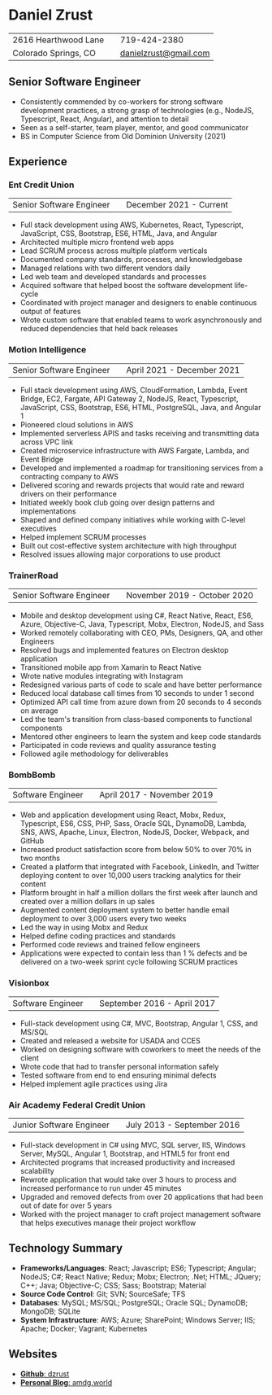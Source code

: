 # Daniel Zrust

|                      |     |                       |
| -------------------- | --- | --------------------- |
| 2616 Hearthwood Lane |     | 719-424-2380          |
| Colorado Springs, CO |     | danielzrust@gmail.com |

## Senior Software Engineer

-   Consistently commended by co-workers for strong software development practices, a strong grasp of technologies (e.g., NodeJS, Typescript, React, Angular), and attention to detail
-   Seen as a self-starter, team player, mentor, and good communicator
-   BS in Computer Science from Old Dominion University (2021)

## Experience

### Ent Credit Union

|                          |     |                         |
| ------------------------ | --- | ----------------------- |
| Senior Software Engineer |     | December 2021 - Current |

-   Full stack development using AWS, Kubernetes, React, Typescript, JavaScript, CSS, Bootstrap, ES6, HTML, Java, and Angular
-   Architected multiple micro frontend web apps
-   Lead SCRUM process across multiple platform verticals
-   Documented company standards, processes, and knowledgebase
-   Managed relations with two different vendors daily
-   Led web team and developed standards and processes
-   Acquired software that helped boost the software development life-cycle
-   Coordinated with project manager and designers to enable continuous output of features
-   Wrote custom software that enabled teams to work asynchronously and reduced dependencies that held back releases

### Motion Intelligence

|                          |     |                            |
| ------------------------ | --- | -------------------------- |
| Senior Software Engineer |     | April 2021 - December 2021 |

-   Full stack development using AWS, CloudFormation, Lambda, Event Bridge, EC2, Fargate, API Gateway
    2, NodeJS, React, Typescript, JavaScript, CSS, Bootstrap, ES6, HTML, PostgreSQL, Java, and Angular 1
-   Pioneered cloud solutions in AWS
-   Implemented serverless APIS and tasks receiving and transmitting data across VPC link
-   Created microservice infrastructure with AWS Fargate, Lambda, and Event Bridge
-   Developed and implemented a roadmap for transitioning services from a contracting company to AWS
-   Delivered scoring and rewards projects that would rate and reward drivers on their performance
-   Initiated weekly book club going over design patterns and implementations
-   Shaped and defined company initiatives while working with C-level executives
-   Helped implement SCRUM processes
-   Built out cost-effective system architecture with high throughput
-   Resolved issues allowing major corporations to use product

### TrainerRoad

|                          |     |                            |
| ------------------------ | --- | -------------------------- |
| Senior Software Engineer |     | November 2019 - October 2020 |

-   Mobile and desktop development using C#, React Native, React, ES6, Azure, Objective-C, Java,
    Typescript, Mobx, Electron, NodeJS, and Sass
-   Worked remotely collaborating with CEO, PMs, Designers, QA, and other Engineers
-   Resolved bugs and implemented features on Electron desktop application
-   Transitioned mobile app from Xamarin to React Native
-   Wrote native modules integrating with Instagram
-   Redesigned various parts of code to scale and have better performance
-   Reduced local database call times from 10 seconds to under 1 second
-   Optimized API call time from azure down from 20 seconds to 4 seconds on average
-   Led the team's transition from class-based components to functional components
-   Mentored other engineers to learn the system and keep code standards
-   Participated in code reviews and quality assurance testing
-   Followed agile methodology for deliverables

### BombBomb

|                   |     |                            |
| ----------------- | --- | -------------------------- |
| Software Engineer |     | April 2017 - November 2019 |

-   Web and application development using React, Mobx, Redux, Typescript, ES6, CSS, PHP, Sass, Oracle
    SQL, DynamoDB, Lambda, SNS, AWS, Apache, Linux, Electron, NodeJS, Docker, Webpack, and GitHub
-   Increased product satisfaction score from below 50% to over 70% in two months
-   Created a platform that integrated with Facebook, LinkedIn, and Twitter deploying content to over
    10,000 users tracking analytics for their content
-   Platform brought in half a million dollars the first week after launch and created over a million dollars
    in up sales
-   Augmented content deployment system to better handle email deployment to over 3,000 users every
    two weeks
-   Led the way in using Mobx and Redux
-   Helped define coding practices and standards
-   Performed code reviews and trained fellow engineers
-   Applications were expected to contain less than 1 % defects and be delivered on a two-week sprint
    cycle following SCRUM practices

### Visionbox

|                   |     |                            |
| ----------------- | --- | -------------------------- |
| Software Engineer |     | September 2016 - April 2017 |

-   Full-stack development using C#, MVC, Bootstrap, Angular 1, CSS, and MS/SQL
-   Created and released a website for USADA and CCES
-   Worked on designing software with coworkers to meet the needs of the client
-   Wrote code that had to transfer personal information safely
-   Tested software from end to end ensuring minimal defects
-   Helped implement agile practices using Jira

### Air Academy Federal Credit Union

|                          |     |                            |
| ------------------------ | --- | -------------------------- |
| Junior Software Engineer |     | July 2013 - September 2016 |

-   Full-stack development in C# using MVC, SQL server, IIS, Windows Server, MySQL, Angular 1, Bootstrap,
    and HTML5 for front end
-   Architected programs that increased productivity and increased scalability
-   Rewrote application that would take over 3 hours to process and increased performance to run under 45 minutes
-   Upgraded and removed defects from over 20 applications that had been out of date for over 5 years
-   Worked with the project manager to craft project management software that helps executives manage
    their project workflow

## Technology Summary

-   **Frameworks/Languages**: React; Javascript; ES6; Typescript; Angular; NodeJS; C#; React Native; Redux;
    Mobx; Electron; .Net; HTML; JQuery; C++; Java; Objective-C; CSS; Sass; Bootstrap; Material
-   **Source Code Control**: Git; SVN; SourceSafe; TFS
-   **Databases**: MySQL; MS/SQL; PostgreSQL; Oracle SQL; DynamoDB; MongoDB; SQLite
-   **System Infrastructure**: AWS; Azure; SharePoint; Windows Server; IIS; Apache; Docker; Vagrant;
    Kubernetes

## Websites

-   [**Github**: dzrust](https://github.com/dzrust)
-   [**Personal Blog**: amdg.world](https://amdg.world/)
